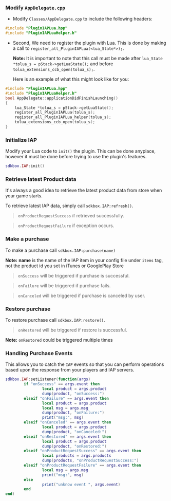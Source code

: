 ### Modify `AppDelegate.cpp`
* Modify `Classes/AppDelegate.cpp` to include the following headers:
```cpp
#include "PluginIAPLua.hpp"
#include "PluginIAPLuaHelper.h"
```

* Second, We need to register the plugin with Lua. This is done by making a call to `register_all_PluginIAPLua(<lua_State*>);`.

  __Note:__ It is important to note that this call must be made after `lua_State *tolua_s = pStack->getLuaState();` and before `tolua_extensions_ccb_open(tolua_s);`.

	Here is an example of what this might look like for you:
```cpp
#include "PluginIAPLua.hpp"
#include "PluginIAPLuaHelper.h"
bool AppDelegate::applicationDidFinishLaunching()
{
	lua_State *tolua_s = pStack->getLuaState();
	register_all_PluginIAPLua(tolua_s);
	register_all_PluginIAPLua_helper(tolua_s);
	tolua_extensions_ccb_open(tolua_s);
}
```

### Initialize IAP
Modify your Lua code to `init()` the plugin. This can be done anyplace, however it must be done before trying to use the plugin's features.
```lua
sdkbox.IAP:init()
```

### Retrieve latest Product data
It's always a good idea to retrieve the latest product data from store when your game starts.

To retrieve latest IAP data, simply call `sdkbox.IAP:refresh()`.

> `onProductRequestSuccess` if retrieved successfully.

> `onProductRequestFailure` if exception occurs.

### Make a purchase
To make a purchase call `sdkbox.IAP:purchase(name)`

__Note:__ __name__ is the name of the IAP item in your config file under `items` tag, not the product id you set in iTunes or GooglePlay Store

> `onSuccess` will be triggered if purchase is successful.

> `onFailure` will be triggered if purchase fails.

> `onCanceled` will be triggered if purchase is canceled by user.

### Restore purchase
To restore purchase call `sdkbox.IAP:restore()`.

> `onRestored` will be triggered if restore is successful.

__Note:__ `onRestored` could be triggered multiple times

### Handling Purchase Events
This allows you to catch the `IAP` events so that you can perform operations based upon the response from your players and IAP servers.
```lua
sdkbox.IAP:setListener(function(args)
		if "onSuccess" == args.event then
				local product = args.product
				dump(product, "onSuccess:")
		elseif "onFailure" == args.event then
				local product = args.product
				local msg = args.msg
				dump(product, "onFailure:")
				print("msg:", msg)
		elseif "onCanceled" == args.event then
				local product = args.product
				dump(product, "onCanceled:")
		elseif "onRestored" == args.event then
				local product = args.product
				dump(product, "onRestored:")
		elseif "onProductRequestSuccess" == args.event then
				local products = args.products
				dump(products, "onProductRequestSuccess:")
		elseif "onProductRequestFailure" == args.event then
				local msg = args.msg
				print("msg:", msg)
		else
				print("unknow event ", args.event)
		end
end)
```
